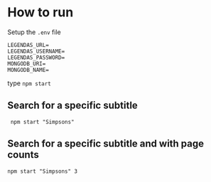 # How to run
Setup the `.env` file
```
LEGENDAS_URL=
LEGENDAS_USERNAME=
LEGENDAS_PASSWORD=
MONGODB_URI=
MONGODB_NAME=
```
type `npm start`

## Search for a specific subtitle
` npm start "Simpsons"`

## Search for a specific subtitle and with page counts

`npm start "Simpsons" 3`